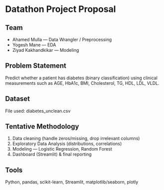 # Datathon Project Proposal

## Team

- Ahamed Mulla — Data Wrangler / Preprocessing
- Yogesh Mane — EDA
- Ziyad Kakhandkikar — Modeling

## Problem Statement

Predict whether a patient has diabetes (binary classification) using clinical measurements such as AGE, HbA1c, BMI, Cholesterol, TG, HDL, LDL, VLDL.

## Dataset
File used: diabetes_unclean.csv

## Tentative Methodology

1. Data cleaning (handle zeros/missing, drop irrelevant columns)
2. Exploratory Data Analysis (distributions, correlations)
3. Modeling — Logistic Regression, Random Forest
4. Dashboard (Streamlit) & final reporting

## Tools

Python, pandas, scikit-learn, Streamlit, matplotlib/seaborn, plotly
